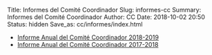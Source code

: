 Title: Informes del Comité Coordinador
Slug: informes-cc
Summary: Informes del Comité Coordinador
Author: CC
Date: 2018-10-02 20:50
Status: hidden
Save_as: cc/informes/index.html


* [Informe Anual del Comité Coordinador 2018-2019](2019-informe-anual/)
* [Informe Anual del Comité Coordinador 2017-2018](2018-informe-anual/)
